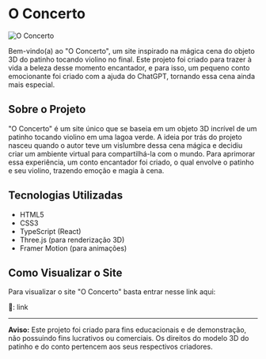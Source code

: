 # O Concerto

![O Concerto](https://imgur.com/O9qVeCh)

Bem-vindo(a) ao "O Concerto", um site inspirado na mágica cena do objeto 3D do patinho tocando violino no final. Este projeto foi criado para trazer à vida a beleza desse momento encantador, e para isso, um pequeno conto emocionante foi criado com a ajuda do ChatGPT, tornando essa cena ainda mais especial.

## Sobre o Projeto

"O Concerto" é um site único que se baseia em um objeto 3D incrível de um patinho tocando violino em uma lagoa verde. A ideia por trás do projeto nasceu quando o autor teve um vislumbre dessa cena mágica e decidiu criar um ambiente virtual para compartilhá-la com o mundo. Para aprimorar essa experiência, um conto encantador foi criado, o qual envolve o patinho e seu violino, trazendo emoção e magia à cena.

## Tecnologias Utilizadas

- HTML5
- CSS3
- TypeScript (React)
- Three.js (para renderização 3D)
- Framer Motion (para animações)

## Como Visualizar o Site

Para visualizar o site "O Concerto" basta entrar nesse link aqui:

🚀: link

---

**Aviso:** Este projeto foi criado para fins educacionais e de demonstração, não possuindo fins lucrativos ou comerciais. Os direitos do modelo 3D do patinho e do conto pertencem aos seus respectivos criadores.
